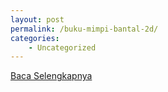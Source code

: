 ```yaml
---
layout: post
permalink: /buku-mimpi-bantal-2d/
categories:
    - Uncategorized
---
```


[Baca Selengkapnya](/01)